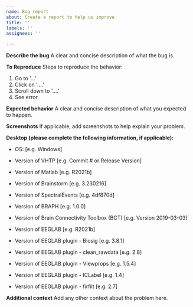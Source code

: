 ```yaml
---
name: Bug report
about: Create a report to help us improve
title: ''
labels: ''
assignees: ''

---
```


**Describe the bug**
A clear and concise description of what the bug is.

**To Reproduce**
Steps to reproduce the behavior:
1. Go to '...'
2. Click on '....'
3. Scroll down to '....'
4. See error

**Expected behavior**
A clear and concise description of what you expected to happen.

**Screenshots**
If applicable, add screenshots to help explain your problem.

**Desktop (please complete the following information, if applicable):**
 - OS: [e.g. Windows]

 - Version of VHTP [e.g. Commit # or Release Version]

 - Version of Matlab [e.g. R2021b]

 - Version of Brainstorm [e.g. 3.230216]

 - Version of SpectralEvents [e.g. 4df870d]

 - Version of BRAPH [e.g. 1.0.0]

 - Version of Brain Connectivity Toolbox (BCT) [e.g. Version 2019-03-03]

 - Version of EEGLAB [e.g. R2021b]

 - Version of EEGLAB plugin - Biosig [e.g. 3.8.1]

 - Version of EEGLAB plugin - clean_rawdata [e.g. 2.8]

 - Version of EEGLAB plugin - Viewprops [e.g. 1.5.4]

 - Version of EEGLAB plugin - ICLabel [e.g. 1.4]

 - Version of EEGLAB plugin - firfilt [e.g. 2.7]

**Additional context**
Add any other context about the problem here.

